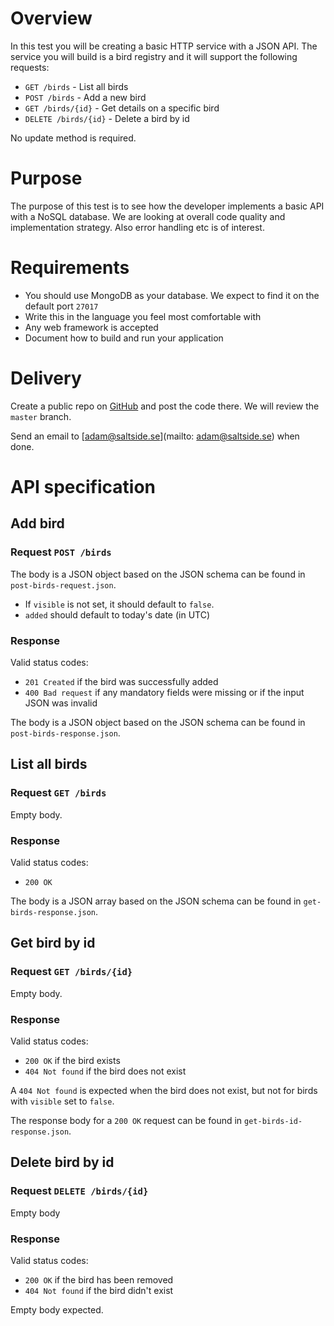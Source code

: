 Overview
========
In this test you will be creating a basic HTTP service with a JSON API. The service you will build is a bird registry and it will support the following requests:

 - `GET /birds` - List all birds
 - `POST /birds` - Add a new bird
 - `GET /birds/{id}` - Get details on a specific bird
 - `DELETE /birds/{id}` - Delete a bird by id

No update method is required.

Purpose
=======

The purpose of this test is to see how the developer implements a basic API with a NoSQL database. We are looking at overall code quality and implementation strategy. Also error handling etc is of interest.

Requirements
============

 - You should use MongoDB as your database. We expect to find it on the
 default port `27017`
 - Write this in the language you feel most comfortable with
 - Any web framework is accepted
 - Document how to build and run your application

Delivery
========

Create a public repo on [GitHub](http://github.com) and post the code there. We will review the `master` branch.

Send an email to [adam@saltside.se](mailto: adam@saltside.se) when done.

API specification
=================

Add bird
--------

### Request `POST /birds`

The body is a JSON object based on the JSON schema can be found in `post-birds-request.json`.

 - If `visible` is not set, it should default to `false`.
 - `added` should default to today's date (in UTC)

### Response

Valid status codes:

 - `201 Created` if the bird was successfully added
 - `400 Bad request` if any mandatory fields were missing or if the input JSON was invalid

The body is a JSON object based on the JSON schema can be found in `post-birds-response.json`.

List all birds
--------------

### Request `GET /birds`

Empty body.

### Response

Valid status codes:

 - `200 OK`

The body is a JSON array based on the JSON schema can be found in `get-birds-response.json`.

Get bird by id
--------------

### Request `GET /birds/{id}`

Empty body.

### Response

Valid status codes:

 - `200 OK` if the bird exists
 - `404 Not found` if the bird does not exist

A `404 Not found` is expected when the bird does not exist, but not for birds with `visible` set to `false`.

The response body for a `200 OK` request can be found in `get-birds-id-response.json`.

Delete bird by id
-----------------

### Request `DELETE /birds/{id}`

Empty body

### Response

Valid status codes:

 - `200 OK` if the bird has been removed
 - `404 Not found` if the bird didn't exist

Empty body expected.
